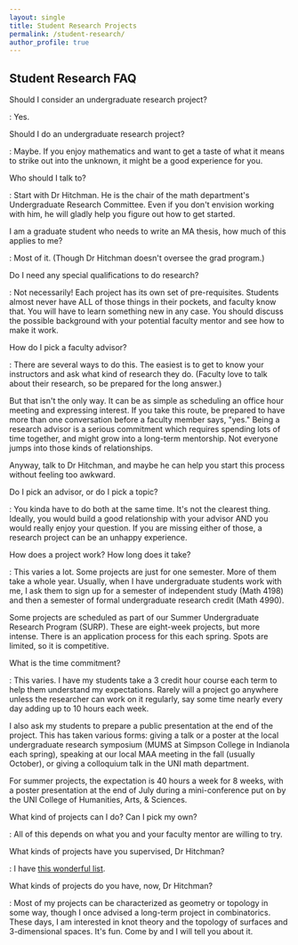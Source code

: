 ```yaml
---
layout: single
title: Student Research Projects
permalink: /student-research/
author_profile: true
---
```


<h2>Student Research FAQ</h2>

Should I consider an undergraduate research project?

: Yes.

Should I do an undergraduate research project?

: Maybe. If you enjoy mathematics and want to get a taste of what it means
  to strike out into the unknown, it might be a good experience for you.

Who should I talk to?

: Start with Dr Hitchman. He is the chair of the math department's
  Undergraduate Research Committee. Even if you don't envision working with
  him, he will gladly help you figure out how to get started.

I am a graduate student who needs to write an MA thesis, how much of this applies to me?

: Most of it. (Though Dr Hitchman doesn't oversee the grad program.)

Do I need any special qualifications to do research?

: Not necessarily! Each project has its own set of pre-requisites. Students
almost never have ALL of those things in their pockets, and faculty know that.
You will have to learn something new in any case. You should discuss the
possible background with your potential faculty mentor and see how to make it
work.

How do I pick a faculty advisor?

: There are several ways to do this. The easiest is to get to know your
  instructors and ask what kind of research they do. (Faculty love to talk
  about their research, so be prepared for the long answer.)

  But that isn't the only way. It can be as simple as scheduling an office hour
  meeting and expressing interest. If you take this route, be prepared to
  have more than one conversation before a faculty member says, "yes." Being
  a research advisor is a serious commitment which requires spending lots of
  time together, and might grow into a long-term mentorship. Not everyone jumps
  into those kinds of relationships.

  Anyway, talk to Dr Hitchman, and maybe he can help you start this process
  without feeling too awkward.

Do I pick an advisor, or do I pick a topic?

: You kinda have to do both at the same time. It's not the clearest thing.
Ideally, you would build a good relationship with your advisor AND you would
really enjoy your question. If you are missing either of those, a research project can be an unhappy experience.

How does a project work? How long does it take?

: This varies a lot. Some projects are just for one semester. More of them take
a whole year. Usually, when I have undergraduate students work with me, I ask
them to sign up for a semester of independent study (Math 4198) and then a
semester of formal undergraduate research credit (Math 4990).

  Some projects are scheduled as part of our Summer Undergraduate Research
Program (SURP). These are eight-week projects, but more intense. There is an
application process for this each spring. Spots are limited, so it is competitive.

What is the time commitment?

: This varies. I have my students take a 3 credit hour course each term to help
them understand my expectations. Rarely will a project go anywhere unless the
researcher can work on it regularly, say some time nearly every day adding up to 10 hours each week.

  I also ask my students to prepare a public presentation at the end of the
project. This has taken various forms: giving a talk or a poster at the local
undergraduate research symposium (MUMS at Simpson College in Indianola each
spring), speaking at our local MAA meeting in the fall (usually October), or
giving a colloquium talk in the UNI math department.

  For summer projects, the expectation is 40 hours a week for 8 weeks, with a
  poster presentation at the end of July during a mini-conference put on by
  the UNI College of Humanities, Arts, & Sciences.

What kind of projects can I do? Can I pick my own?

: All of this depends on what you and your faculty mentor are willing to try.

What kinds of projects have you supervised, Dr Hitchman?

: I have <a href="{{site.url}}{{site.baseurl}}/ugr-projects/">this wonderful list</a>.

What kinds of projects do you have, now, Dr Hitchman?

: Most of my projects can be characterized as geometry or topology in some
way, though I once advised a long-term project in combinatorics. These days, I
am interested in knot theory and the topology of surfaces and 3-dimensional
spaces. It's fun. Come by and I will tell you about it.
